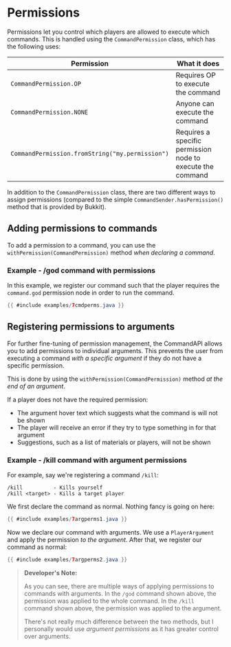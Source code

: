 # Permissions

Permissions let you control which players are allowed to execute which commands. This is handled using the `CommandPermission` class, which has the following uses:

| Permission                                      | What it does                                               |
| ----------------------------------------------- | ---------------------------------------------------------- |
| `CommandPermission.OP`                          | Requires OP to execute the command                         |
| `CommandPermission.NONE`                        | Anyone can execute the command                             |
| `CommandPermission.fromString("my.permission")` | Requires a specific permission node to execute the command |

In addition to the `CommandPermission` class, there are two different ways to assign permissions (compared to the simple `CommandSender.hasPermission()` method that is provided by Bukkit).

## Adding permissions to commands

To add a permission to a command, you can use the `withPermission(CommandPermission)` method _when declaring a command_.

### Example - /god command with permissions

In this example, we register our command such that the player requires the `command.god` permission node in order to run the command.

```java
{{ #include examples/7cmdperms.java }}
```

## Registering permissions to arguments

For further fine-tuning of permission management, the CommandAPI allows you to add permissions to individual arguments. This prevents the user from executing a command *with a specific argument* if they do not have a specific permission.

This is done by using the `withPermission(CommandPermission)` method _at the end of an argument_.


If a player does not have the required permission:

* The argument hover text which suggests what the command is will not be shown
* The player will receive an error if they try to type something in for that argument
* Suggestions, such as a list of materials or players, will not be shown

### Example - /kill command with argument permissions

For example, say we're registering a command `/kill`:

```
/kill          - Kills yourself
/kill <target> - Kills a target player
```

We first declare the command as normal. Nothing fancy is going on here:

```java
{{ #include examples/7argperms1.java }}
```

Now we declare our command with arguments. We use a `PlayerArgument` and apply the permission _to the argument_. After that, we register our command as normal:

```java
{{ #include examples/7argperms2.java }}
```

> **Developer's Note:**
>
> As you can see, there are multiple ways of applying permissions to commands with arguments. In the `/god` command shown above, the permission was applied to the whole command. In the `/kill` command shown above, the permission was applied to the argument. 
>
> There's not really much difference between the two methods, but I personally would use _argument permissions_ as it has greater control over arguments.
